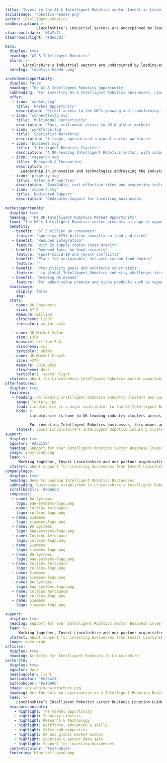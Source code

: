 ```yaml
---
title: 'Invest in the AI & Intelligent Robotics sector.Invest in Lincolnshire'
socialImage: 'robotics-header.png'
sector: intelligent-robotics
seoDescription: >-
              Lincolnshire's industrial sectors are underpinned by leading-edge regional capabilities in AI and intelligent robotics, enabling companies investing here to transform business efficiency, productivity and sustainability through digitalisation and automation.
ctaarrowclrdark: '#7a7a7f'             
ctaarrowclrlight: '#ded3d3'             

hero:
  display: true
  heading: "AI & Intelligent Robotics"
  blurb: >-
        Lincolnshire's industrial sectors are underpinned by leading-edge regional capabilities in AI and intelligent robotics, enabling companies investing here to transform business efficiency, productivity and sustainability through digitalisation and automation.
  heroImg: 'robotics-header.png'

investmentopportunity:
  display: false
  heading: 'The AI & Intelligent Robotics Opportunity'
  subheading: 'For investing AI & Intelligent Robotics businesses, Lincolnshire offers:'
  offer:
   - icon: 'market.svg'
     title: 'Market Opportunity'
     description: 'Direct access to the UK’s growing and transforming Intelligent Robotics market' 
   - icon: 'connectivity.svg'
     title: 'Multimodal Connectivity'
     description: 'Fast, multimodal access to UK & global markets'
   - icon: 'workforce.svg'
     title: 'Specialist Workforce'
     description: 'A large, specialised regional sector workforce'           
   - icon: 'business.svg'
     title: 'Intelligent Robotics Clusters'
     description: 'A UK-leading Intelligent Robotics sector, with industry clusters across the food value chain'
   - icon: 'research.svg'
     title: 'Research & Innovation'
     description: >-
       Leadership in innovation and technologies addressing the industry's key challenges: improving productivity, sustainability and supply chain resilience
   - icon: 'property.svg'
     title: 'Sites & Properties'
     description: 'Available, cost-effective sites and properties including Food Enterprise Zones'
   - icon: 'support.svg'
     title: 'Dedicated Support'
     description: 'Dedicated support for investing businesses'    
             
marketopportunity:
  display: true
  heading: "The UK Intelligent Robotics Market Opportunity"
  lead: "The UK’s Intelligent Robotics sector presents a range of opportunities for business investment, growth and reshoring. Key drivers include:"
  benefits:
   - benefit: "67.5 million UK consumers"
     feature: "spending £254 billion annually on food and drink"
   - benefit: "Reduced integration"
     feature: "with EU supply chains (post-Brexit)"
   - benefit: "Renewed focus on food security"
     feature: "(post-Covid-19 and recent conflicts)"
   - benefit: "Plans for sustainable, net-zero carbon food chains"
     feature: ""
   - benefit: "Productivity goals and workforce constraints"
     feature: " (a global Intelligent Robotics industry challenge) driving demand for new technologies"
   - benefit: "Growing UK demand"
     feature: "for added-value premium and niche products such as vegan, organic, more nutritious and ‘free-from’ foods" 
  statsimage:
     display: false
     img: 
  stats: 
   - name: UK Consumers
     size: 67.5
     measure: million
     clrscheme: light
     textcolor: sector-dark

   - name: UK Market Value
     size: £254
     measure: billion P.A.
     clrscheme: mid
     textcolor: white
   - name: UK Market Growth
     size: +37%
     measure: 2010-2019
     clrscheme: dark
     textcolor:  sector-light     
  ctatext: about the Lincolnshire Intelligent Robotics market opportunity
offerfeatures:
  display: true
  features:
   - heading: UK-leading Intelligent Robotics Industry Clusters and Supply Chains
     image: factory.jpg
     lead: Lincolnshire is a major contributor to the UK Intelligent Robotics sector, accounting for 11% of England’s food production and 25% of grade 1 arable land.
     body: >-
           Lincolnshire is home to UK-leading industry clusters across the food value chain, from agriculture to food manufacturing, advanced agricultural and food technologies, and food Intelligent Robotics.

           For investing Intelligent Robotics businesses, this means access to the expertise, skills, supply chains and supporting infrastructure required to reduce investment project costs, risks and timeframes, and to support ongoing growth, R&D and innovation.
     ctatext: about Lincolnshire's Intelligent Robotics industry clusters                    
support:
  display: true
  bgcolor: '#252159'
  heading: Support for Your Intelligent Robotics Sector Business Investment
  image: grey-grad.png
  lead: >-
      Working together, Invest Lincolnshire and our partner organisations, including local authorities, education providers and businesses, provide dedicated support to ensure a ‘soft landing’ for companies locating and investing in Lincolnshire.
  ctatext: about support for investing businesses from Invest Lincolnshire
companylogos:
  display: true
  heading: Home to Leading Intelligent Robotics Businesses
  subheading: Businesses established in Lincolnshire’s Intelligent Robotics sector include
  scrollbarclr: '#90a6ca'
  companies:
   - name: BA Systems
     logo: bae-systems-logo.png
   - name: Collins Aerospace
     logo: collins-logo.png
   - name: Siemens
     logo: siemens-logo.png
   - name: BA Systems
     logo: bae-systems-logo.png
   - name: Collins Aerospace
     logo: collins-logo.png
   - name: Siemens
     logo: siemens-logo.png
   - name: BA Systems
     logo: bae-systems-logo.png
   - name: Collins Aerospace
     logo: collins-logo.png
   - name: Siemens
     logo: siemens-logo.png
   - name: BA Systems
     logo: bae-systems-logo.png
   - name: Collins Aerospace
     logo: collins-logo.png
   - name: Siemens
     logo: siemens-logo.png 

support:
  display: true
  heading: Support for Your Intelligent Robotics Sector Business Investment
  lead: >-
      Working together, Invest Lincolnshire and our partner organisations, including local authorities, education providers and businesses, provide dedicated support to ensure a ‘soft landing’ for companies locating and investing in Lincolnshire.
  ctatext: about support for investing businesses from Invest Lincolnshire
  image: grey-grad
articles:
  display: true
  heading: Articles for Intelligent Robotics in Lincolnshire
sectorCTA:
  display: true
  bgcolor: dark
  headingcolor: light
  buttoncolor: '#e75a13'
  buttonhover: '#af0000'
  image: adv-eng-manu-brochure.png
  heading: Get the Data on Lincolnshire as a Intelligent Robotics Business Location
  lead: >-
     Lincolnshire’s Intelligent Robotics sector Business Location Guide provides essential information and data for companies researching and evaluation Lincolnshire as a potential investment location, including:                                       
  brochurecontents:
    - highlight: The market opportunity
    - highlight: Industry clusters
    - highlight: Research & technology
    - highlight: Workforce, education & skills
    - highlight: Sites and properties
    - highlight: UK and global market access
    - highlight: Location & sector data sets
    - highlight: Support for investing businesses
  contentscolour: 'text-white'
  footerimg: blue-half-grad.png 
---
```


